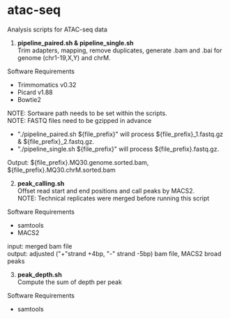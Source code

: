 # atac-seq
Analysis scripts for ATAC-seq data

1. **pipeline_paired.sh & pipeline_single.sh**  
  Trim adapters, mapping, remove duplicates, generate .bam and .bai for genome (chr1-19,X,Y) and chrM.  

  Software Requirements
  - Trimmomatics v0.32
  - Picard v1.88
  - Bowtie2

  NOTE: Sortware path needs to be set within the scripts.  
  NOTE: FASTQ files need to be gzipped in advance  

  - "./pipeline_paired.sh ${file_prefix}" will process ${file_prefix}_1.fastq.gz & ${file_prefix}_2.fastq.gz.  
  - "./pipeline_single.sh ${file_prefix}" will process ${file_prefix}.fastq.gz.  

  Output: ${file_prefix}.MQ30.genome.sorted.bam, ${file_prefix}.MQ30.chrM.sorted.bam  

2. **peak_calling.sh**  
  Offset read start and end positions and call peaks by MACS2.  
  NOTE: Technical replicates were merged before running this script  

  Software Requirements
  - samtools
  - MACS2
  
  input: merged bam file  
  output: adjusted ("+"strand +4bp, "-" strand -5bp) bam file, MACS2 broad peaks  
  
3. **peak_depth.sh**  
  Compute the sum of depth per peak
  
  Software Requirements
  - samtools
  
  
